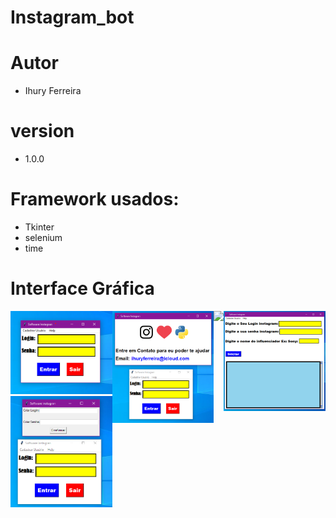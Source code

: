 # Instagram_bot

# Autor
- Ihury Ferreira

# version
- 1.0.0

# Framework usados:
- Tkinter
- selenium
- time

# Interface Gráfica
<div style="display: flex; flex-wrap: nowrap;">
  <div style="width=100%;">
    <img src="https://github.com/ihuryferreira/instagram_bot/blob/main/imagem/login.png" width="212"> <div style="width=100%;">
    <img src="https://github.com/ihuryferreira/instagram_bot/blob/main/imagem/cadastro_de_usuario.png" width="212">
  </div>
  </div>
  <div style="width=100%;">
    <img src="https://github.com/ihuryferreira/instagram_bot/blob/main/imagem/Ajuda.png" width="212">
  </div>
  <div style="width=100%;">
    <img src="https://github.com/ihuryferreira/instagram_bot/blob/main/imagem/Versão_e_autor.png" width="212">
  </div>
  <div style="width=100%;">
    <img src="https://github.com/ihuryferreira/instagram_bot/blob/main/imagem/login_instagram.png" width="212">
  </div>
</div>
